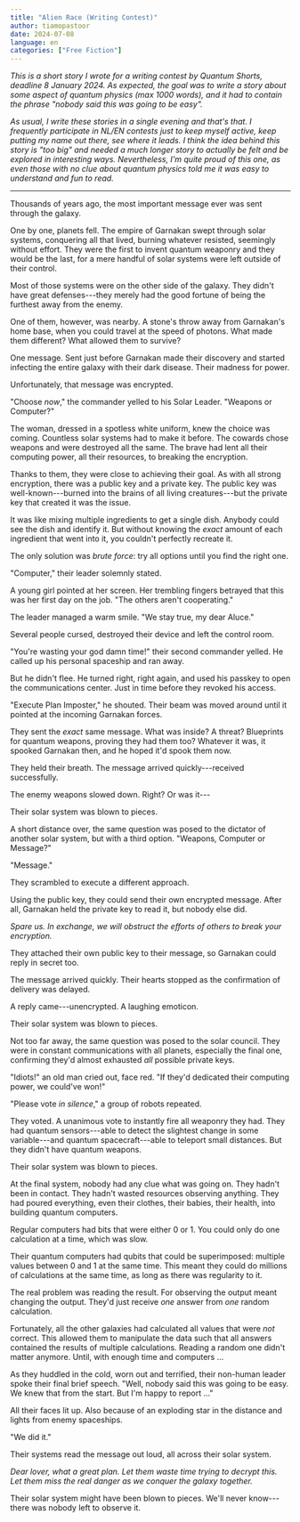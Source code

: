 ```yaml
---
title: "Alien Race (Writing Contest)"
author: tiamopastoor
date: 2024-07-08
language: en
categories: ["Free Fiction"]
---
```


_This is a short story I wrote for a writing contest by Quantum Shorts, deadline 8 January 2024. As expected, the goal was to write a story about some aspect of quantum physics (max 1000 words), and it had to contain the phrase "nobody said this was going to be easy"._

_As usual, I write these stories in a single evening and that's that. I frequently participate in NL/EN contests just to keep myself active, keep putting my name out there, see where it leads. I think the idea behind this story is "too big" and needed a much longer story to actually be felt and be explored in interesting ways. Nevertheless, I'm quite proud of this one, as even those with no clue about quantum physics told me it was easy to understand and fun to read._

___

Thousands of years ago, the most important message ever was sent through the galaxy.

One by one, planets fell. The empire of Garnakan swept through solar systems, conquering all that lived, burning whatever resisted, seemingly without effort. They were the first to invent quantum weaponry and they would be the last, for a mere handful of solar systems were left outside of their control.

Most of those systems were on the other side of the galaxy. They didn't have great defenses---they merely had the good fortune of being the furthest away from the enemy.

One of them, however, was nearby. A stone's throw away from Garnakan's home base, when you could travel at the speed of photons. What made them different? What allowed them to survive?

One message. Sent just before Garnakan made their discovery and started infecting the entire galaxy with their dark disease. Their madness for power.

Unfortunately, that message was encrypted. 

"Choose _now_," the commander yelled to his Solar Leader. "Weapons or Computer?"

The woman, dressed in a spotless white uniform, knew the choice was coming. Countless solar systems had to make it before. The cowards chose weapons and were destroyed all the same. The brave had lent all their computing power, all their resources, to breaking the encryption.

Thanks to them, they were close to achieving their goal. As with all strong encryption, there was a public key and a private key. The public key was well-known---burned into the brains of all living creatures---but the private key that created it was the issue. 

It was like mixing multiple ingredients to get a single dish. Anybody could see the dish and identify it. But without knowing the _exact_ amount of each ingredient that went into it, you couldn't perfectly recreate it.

The only solution was _brute force_: try all options until you find the right one.

"Computer," their leader solemnly stated.

A young girl pointed at her screen. Her trembling fingers betrayed that this was her first day on the job. "The others aren't cooperating."

The leader managed a warm smile. "We stay true, my dear Aluce."

Several people cursed, destroyed their device and left the control room.

"You're wasting your god damn time!" their second commander yelled. He called up his personal spaceship and ran away.

But he didn't flee. He turned right, right again, and used his passkey to open the communications center. Just in time before they revoked his access.

"Execute Plan Imposter," he shouted. Their beam was moved around until it pointed at the incoming Garnakan forces.

They sent the _exact_ same message. What was inside? A threat? Blueprints for quantum weapons, proving they had them too? Whatever it was, it spooked Garnakan then, and he hoped it'd spook them now.

They held their breath. The message arrived quickly---received successfully. 

The enemy weapons slowed down. Right? Or was it---

Their solar system was blown to pieces.

A short distance over, the same question was posed to the dictator of another solar system, but with a third option. "Weapons, Computer or Message?" 

"Message."

They scrambled to execute a different approach. 

Using the public key, they could send their own encrypted message. After all, Garnakan held the private key to read it, but nobody else did.

_Spare us. In exchange, we will obstruct the efforts of others to break your encryption._

They attached their own public key to their message, so Garnakan could reply in secret too.

The message arrived quickly. Their hearts stopped as the confirmation of delivery was delayed. 

A reply came---unencrypted. A laughing emoticon.

Their solar system was blown to pieces.

Not too far away, the same question was posed to the solar council. They were in constant communications with all planets, especially the final one, confirming they'd almost exhausted _all_ possible private keys.

"Idiots!" an old man cried out, face red. "If they'd dedicated their computing power, we could've won!"

"Please vote _in silence_," a group of robots repeated.

They voted. A unanimous vote to instantly fire all weaponry they had. They had quantum sensors---able to detect the slightest change in some variable---and quantum spacecraft---able to teleport small distances. But they didn't have quantum weapons.

Their solar system was blown to pieces.

At the final system, nobody had any clue what was going on. They hadn't been in contact. They hadn't wasted resources observing anything. They had poured everything, even their clothes, their babies, their health, into building quantum computers.

Regular computers had bits that were either 0 or 1. You could only do one calculation at a time, which was slow.

Their quantum computers had qubits that could be superimposed: multiple values between 0 and 1 at the same time. This meant they could do millions of calculations at the same time, as long as there was regularity to it.

The real problem was reading the result. For observing the output meant changing the output. They'd just receive _one_ answer from _one_ random calculation.

Fortunately, all the other galaxies had calculated all values that were _not_ correct. This allowed them to manipulate the data such that all answers contained the results of multiple calculations. Reading a random one didn't matter anymore. Until, with enough time and computers ...

As they huddled in the cold, worn out and terrified, their non-human leader spoke their final brief speech. "Well, nobody said this was going to be easy. We knew that from the start. But I'm happy to report ..."

All their faces lit up. Also because of an exploding star in the distance and lights from enemy spaceships.

"We did it."

Their systems read the message out loud, all across their solar system.

_Dear lover, what a great plan. Let them waste time trying to decrypt this. Let them miss the real danger as we conquer the galaxy together._

Their solar system might have been blown to pieces. We'll never know---there was nobody left to observe it.